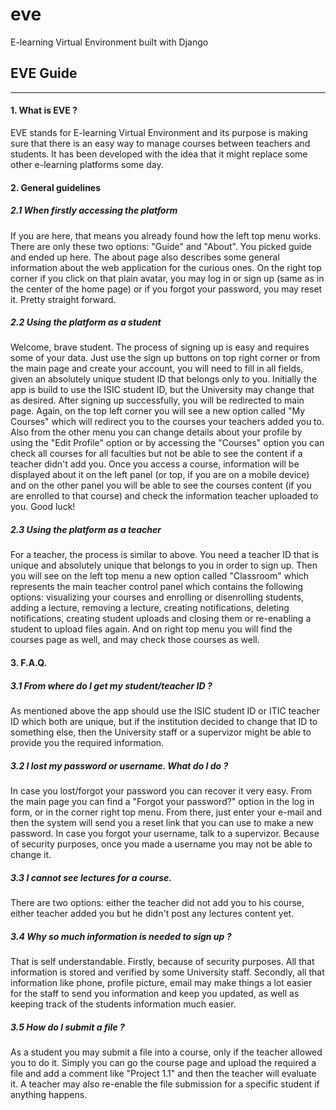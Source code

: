 # eve
E-learning Virtual Environment built with Django

<h2>
                        EVE Guide
                    </h2>
                    <hr>
                    <h4>1. What is EVE ?</h4>
                    <p>
                        EVE stands for E-learning Virtual Environment and its purpose is making sure that
                        there is an easy way to manage courses between teachers and students. It has been
                        developed with the idea that it might replace some other e-learning platforms some day.
                    </p>
                    <h4>2. General guidelines</h4>
                    <h5>2.1 When firstly accessing the platform</h5>
                    <p> If you are here, that means you already found how the left top menu works. There are
                        only these two options: "Guide" and "About". You picked guide and ended up here. The about
                        page also describes some general information about the web application for the curious ones.
                        On the right top corner if you click on that plain avatar, you may log in or sign up (same
                        as in the center of the home page) or if you forgot your password, you may reset it. Pretty
                        straight forward.</p>
                    <h5>2.2 Using the platform as a student</h5>
                    <p> Welcome, brave student. The process of signing up is easy and requires some of your data. Just
                        use the sign up buttons on top right corner or from the main page and create your account,
                        you will need to fill in all fields, given an absolutely unique student ID that belongs only
                        to you. Initially the app is build to use the ISIC student ID, but the University may change
                        that
                        as desired. After signing up successfully, you will be redirected to main page. Again, on the
                        top
                        left corner you will see a new option called "My Courses" which will redirect you to the courses
                        your teachers added you to. Also from the other menu you can change details about your profile
                        by using the "Edit Profile" option or by accessing the "Courses" option you can check all
                        courses
                        for all faculties but not be able to see the content if a teacher didn't add you.
                        Once you access a course, information will be displayed about it on the left panel (or top, if
                        you are on a mobile device) and on the other panel you will be able to see the courses content
                        (if you are enrolled to that course) and check the information teacher uploaded to you. Good
                        luck!</p>
                    <h5>2.3 Using the platform as a teacher</h5>
                    <p>
                        For a teacher, the process is similar to above. You need a teacher ID that is unique and
                        absolutely unique that belongs to you in order to sign up. Then you will see on the left top
                        menu a new option called "Classroom" which represents the main teacher control panel which
                        contains the following options: visualizing your courses and enrolling or disenrolling students,
                        adding a lecture, removing a lecture, creating notifications, deleting notifications,
                        creating student uploads and closing them or re-enabling a student to upload files again.
                        And on right top menu you will find the courses page as well, and may check those courses
                        as well.
                    </p>
                    <h4>3. F.A.Q.</h4>
                    <h5>3.1 From where do I get my student/teacher ID ?</h5>
                    <p> As mentioned above the app should use the ISIC student ID or ITIC teacher ID which both are
                        unique,
                        but if the institution decided to change that ID to something else, then the University staff or
                        a supervizor might be able to provide you the required information. </p>
                    <h5>3.2 I lost my password or username. What do I do ?</h5>
                    <p> In case you lost/forgot your password you can recover it very easy. From the main page
                    you can find a "Forgot your password?" option in the log in form, or in the corner right top menu.
                    From there, just enter your e-mail and then the system will send you a reset link that you can use
                    to make a new password.
                          In case you forgot your username, talk to a supervizor. Because of security purposes, once you
                    made a username you may not be able to change it.</p>
                    <h5>3.3 I cannot see lectures for a course.</h5>
                    <p> There are two options: either the teacher did not add you to his course, either teacher added you
                    but he didn't post any lectures content yet.</p>
                    <h5>3.4 Why so much information is needed to sign up ?</h5>
                    <p> That is self understandable. Firstly, because of security purposes. All that information is stored
                    and verified by some University staff. Secondly, all that information like phone, profile picture, email
                    may make things a lot easier for the staff to send you information and keep you updated, as well as
                    keeping track of the students information much easier.</p>
                    <h5>3.5 How do I submit a file ?</h5>
                  <p> As a student you may submit a file into a course, only if the teacher allowed you to do it. Simply you
                    can go the course page and upload the required a file and add a comment like "Project 1.1" and then the
                    teacher will evaluate it. A teacher may also re-enable the file submission for a specific student if
                    anything happens.</p>
